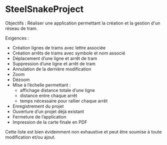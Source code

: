 # SteelSnakeProject

Objectifs : Réaliser une application permettant la création et la gestion d'un réseau de tram. 

Exigences : 
  -	Création lignes de trams avec lettre associée
  -	Création arrêts de trams avec symbole et nom associé
  -	Déplacement d’une ligne et arrêt de tram
  -	Suppression d’une ligne et arrêt de tram
  -	Annulation de la dernière modification
  -	Zoom
  -	Dézoom
  -	Mise à l’échelle permettant : 
	  * affichage distance totale d’une ligne
 	  * distance entre chaque arrêt
	  * temps nécessaire pour rallier chaque arrêt
  -	Enregistrement du projet
  -	Ouverture d’un projet déjà existant
  -	Fermeture de l’application
  -	Impression de la carte finale en PDF

Cette liste est bien évidemment non exhaustive et peut être soumise à toute modification et/ou ajout.

